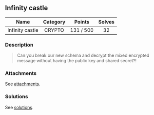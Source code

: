 ## Infinity castle

|  Name  |  Category  |  Points  |  Solves  |
| :----: | :----: | :----: | :----: |
|  Infinity castle  |  CRYPTO  |  131 / 500  |  32  |

### Description
> Can you break our new schema and decrypt the mixed encrypted message without having the public key and shared secret?!

### Attachments
See [attachments](https://github.com/roadicing/ctf-writeups/tree/main/2022/cryptoctf/infinity-castle/attachments).

### Solutions
See [solutions](https://github.com/roadicing/ctf-writeups/tree/main/2022/cryptoctf/infinity-castle/solutions).